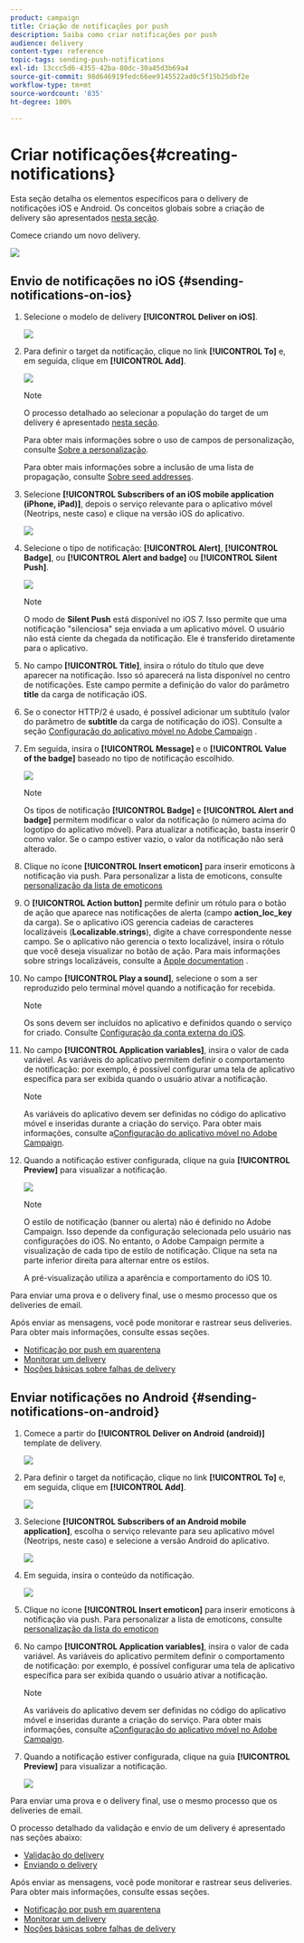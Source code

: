 ```yaml
---
product: campaign
title: Criação de notificações por push
description: Saiba como criar notificações por push
audience: delivery
content-type: reference
topic-tags: sending-push-notifications
exl-id: 13ccc5d6-4355-42ba-80dc-30a45d3b69a4
source-git-commit: 98d646919fedc66ee9145522ad0c5f15b25dbf2e
workflow-type: tm+mt
source-wordcount: '835'
ht-degree: 100%

---
```


# Criar notificações{#creating-notifications}

Esta seção detalha os elementos específicos para o delivery de notificações iOS e Android. Os conceitos globais sobre a criação de delivery são apresentados [nesta seção](../../delivery/using/steps-about-delivery-creation-steps.md).

Comece criando um novo delivery.

![](assets/nmac_delivery_1.png)

## Envio de notificações no iOS {#sending-notifications-on-ios}

1. Selecione o modelo de delivery **[!UICONTROL Deliver on iOS]**.

   ![](assets/nmac_delivery_ios_1.png)

1. Para definir o target da notificação, clique no link **[!UICONTROL To]** e, em seguida, clique em **[!UICONTROL Add]**.

   ![](assets/nmac_delivery_ios_2.png)

   >[!NOTE]
   >
   >O processo detalhado ao selecionar a população do target de um delivery é apresentado [nesta seção](../../delivery/using/steps-defining-the-target-population.md).
   >
   >Para obter mais informações sobre o uso de campos de personalização, consulte [Sobre a personalização](../../delivery/using/about-personalization.md).
   >
   >Para obter mais informações sobre a inclusão de uma lista de propagação, consulte [Sobre seed addresses](../../delivery/using/about-seed-addresses.md).

1. Selecione **[!UICONTROL Subscribers of an iOS mobile application (iPhone, iPad)]**, depois o serviço relevante para o aplicativo móvel (Neotrips, neste caso) e clique na versão iOS do aplicativo.

   ![](assets/nmac_delivery_ios_3.png)

1. Selecione o tipo de notificação: **[!UICONTROL Alert]**, **[!UICONTROL Badge]**, ou **[!UICONTROL Alert and badge]** ou **[!UICONTROL Silent Push]**.

   ![](assets/nmac_delivery_ios_4.png)

   >[!NOTE]
   >
   >O modo de **Silent Push** está disponível no iOS 7. Isso permite que uma notificação &quot;silenciosa&quot; seja enviada a um aplicativo móvel. O usuário não está ciente da chegada da notificação. Ele é transferido diretamente para o aplicativo.

1. No campo **[!UICONTROL Title]**, insira o rótulo do título que deve aparecer na notificação. Isso só aparecerá na lista disponível no centro de notificações. Este campo permite a definição do valor do parâmetro **title** da carga de notificação iOS.

1. Se o conector HTTP/2 é usado, é possível adicionar um subtítulo (valor do parâmetro de **subtitle** da carga de notificação do iOS). Consulte a seção [Configuração do aplicativo móvel no Adobe Campaign](../../delivery/using/configuring-the-mobile-application.md) .

1. Em seguida, insira o **[!UICONTROL Message]** e o **[!UICONTROL Value of the badge]** baseado no tipo de notificação escolhido.

   ![](assets/nmac_delivery_ios_5.png)

   >[!NOTE]
   >
   >Os tipos de notificação **[!UICONTROL Badge]** e **[!UICONTROL Alert and badge]** permitem modificar o valor da notificação (o número acima do logotipo do aplicativo móvel). Para atualizar a notificação, basta inserir 0 como valor. Se o campo estiver vazio, o valor da notificação não será alterado.

1. Clique no ícone **[!UICONTROL Insert emoticon]** para inserir emoticons à notificação via push. Para personalizar a lista de emoticons, consulte [personalização da lista de emoticons](../../delivery/using/customizing-emoticon-list.md)

1. O **[!UICONTROL Action button]** permite definir um rótulo para o botão de ação que aparece nas notificações de alerta (campo **action_loc_key** da carga). Se o aplicativo iOS gerencia cadeias de caracteres localizáveis (**Localizable.strings**), digite a chave correspondente nesse campo. Se o aplicativo não gerencia o texto localizável, insira o rótulo que você deseja visualizar no botão de ação. Para mais informações sobre strings localizáveis, consulte a [Apple documentation](https://developer.apple.com/library/archive/documentation/NetworkingInternet/Conceptual/RemoteNotificationsPG/CreatingtheNotificationPayload.html#//apple_ref/doc/uid/TP40008194-CH10-SW1) .
1. No campo **[!UICONTROL Play a sound]**, selecione o som a ser reproduzido pelo terminal móvel quando a notificação for recebida.

   >[!NOTE]
   >
   >Os sons devem ser incluídos no aplicativo e definidos quando o serviço for criado. Consulte [Configuração da conta externa do iOS](../../delivery/using/configuring-the-mobile-application.md#configuring-external-account-ios).

1. No campo **[!UICONTROL Application variables]**, insira o valor de cada variável. As variáveis do aplicativo permitem definir o comportamento de notificação: por exemplo, é possível configurar uma tela de aplicativo específica para ser exibida quando o usuário ativar a notificação.

   >[!NOTE]
   >
   >As variáveis do aplicativo devem ser definidas no código do aplicativo móvel e inseridas durante a criação do serviço. Para obter mais informações, consulte a[Configuração do aplicativo móvel no Adobe Campaign](../../delivery/using/configuring-the-mobile-application.md).

1. Quando a notificação estiver configurada, clique na guia **[!UICONTROL Preview]** para visualizar a notificação.

   ![](assets/nmac_intro_2.png)

   >[!NOTE]
   >
   >O estilo de notificação (banner ou alerta) não é definido no Adobe Campaign. Isso depende da configuração selecionada pelo usuário nas configurações do iOS. No entanto, o Adobe Campaign permite a visualização de cada tipo de estilo de notificação. Clique na seta na parte inferior direita para alternar entre os estilos.
   >
   >A pré-visualização utiliza a aparência e comportamento do iOS 10.

Para enviar uma prova e o delivery final, use o mesmo processo que os deliveries de email.

Após enviar as mensagens, você pode monitorar e rastrear seus deliveries. Para obter mais informações, consulte essas seções.

* [Notificação por push em quarentena](../../delivery/using/understanding-quarantine-management.md#push-notification-quarantines)
* [Monitorar um delivery](../../delivery/using/about-delivery-monitoring.md)
* [Noções básicas sobre falhas de delivery](../../delivery/using/understanding-delivery-failures.md)

## Enviar notificações no Android {#sending-notifications-on-android}

1. Comece a partir do **[!UICONTROL Deliver on Android (android)]** template de delivery.

   ![](assets/nmac_delivery_android_1.png)

1. Para definir o target da notificação, clique no link **[!UICONTROL To]** e, em seguida, clique em **[!UICONTROL Add]**.

   ![](assets/nmac_delivery_android_2.png)

1. Selecione **[!UICONTROL Subscribers of an Android mobile application]**, escolha o serviço relevante para seu aplicativo móvel (Neotrips, neste caso) e selecione a versão Android do aplicativo.

   ![](assets/nmac_delivery_android_3.png)

1. Em seguida, insira o conteúdo da notificação.

   ![](assets/nmac_delivery_android_4.png)

1. Clique no ícone **[!UICONTROL Insert emoticon]** para inserir emoticons à notificação via push. Para personalizar a lista de emoticons, consulte [personalização da lista do emoticon](../../delivery/using/defining-interactive-content.md)

1. No campo **[!UICONTROL Application variables]**, insira o valor de cada variável. As variáveis do aplicativo permitem definir o comportamento de notificação: por exemplo, é possível configurar uma tela de aplicativo específica para ser exibida quando o usuário ativar a notificação.

   >[!NOTE]
   >
   >As variáveis do aplicativo devem ser definidas no código do aplicativo móvel e inseridas durante a criação do serviço. Para obter mais informações, consulte a[Configuração do aplicativo móvel no Adobe Campaign](../../delivery/using/configuring-the-mobile-application.md).

1. Quando a notificação estiver configurada, clique na guia **[!UICONTROL Preview]** para visualizar a notificação.

   ![](assets/nmac_intro_1.png)

Para enviar uma prova e o delivery final, use o mesmo processo que os deliveries de email.

O processo detalhado da validação e envio de um delivery é apresentado nas seções abaixo:

* [Validação do delivery](../../delivery/using/steps-validating-the-delivery.md)
* [Enviando o delivery](../../delivery/using/steps-sending-the-delivery.md)

Após enviar as mensagens, você pode monitorar e rastrear seus deliveries. Para obter mais informações, consulte essas seções.

* [Notificação por push em quarentena](../../delivery/using/understanding-quarantine-management.md#push-notification-quarantines)
* [Monitorar um delivery](../../delivery/using/about-delivery-monitoring.md)
* [Noções básicas sobre falhas de delivery](../../delivery/using/understanding-delivery-failures.md)
